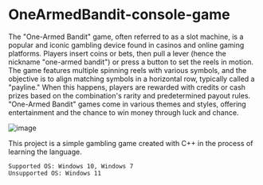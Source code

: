 # OneArmedBandit-console-game

The "One-Armed Bandit" game, often referred to as a slot machine, is a popular and iconic gambling device found in casinos and online gaming platforms. Players insert coins or bets, then pull a lever (hence the nickname "one-armed bandit") or press a button to set the reels in motion. The game features multiple spinning reels with various symbols, and the objective is to align matching symbols in a horizontal row, typically called a "payline." When this happens, players are rewarded with credits or cash prizes based on the combination's rarity and predetermined payout rules. "One-Armed Bandit" games come in various themes and styles, offering entertainment and the chance to win money through luck and chance.

![image](https://github.com/jzielinski47/onearmedbandit-console-game/assets/63867153/b2ae59e9-00a8-4a19-a428-b258cdd68f27)

This project is a simple gambling game created with C++ in the process of learning the language.

```
Supported OS: Windows 10, Windows 7 
Unsupported OS: Windows 11
```
